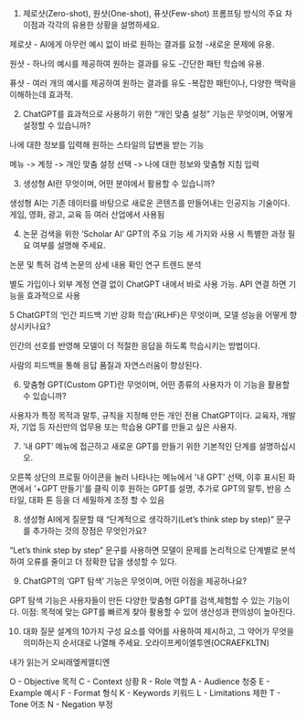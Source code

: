 1. 제로샷(Zero-shot), 원샷(One-shot), 퓨샷(Few-shot) 프롬프팅 방식의 주요 차이점과 각각의 유용한 상황을 설명하세요.
 
 제로샷 - AI에게 아무런 예시 없이 바로 원하는 결과를 요청
-새로운 문제에 유용.

 원샷 - 하나의 예시를 제공하여 원하는 결과를 유도
-간단한 패턴 학습에 유용.

 퓨샷 - 여러 개의 예시를 제공하여 원하는 결과를 유도
-복잡한 패턴이나, 다양한 맥락을 이해하는데 효과적.


2. ChatGPT를 효과적으로 사용하기 위한 “개인 맞춤 설정” 기능은 무엇이며, 어떻게 설정할 수 있습니까?

나에 대한 정보를 입력해 원하는 스타일의 답변을 받는 기능

메뉴 -> 계정 -> 개인 맞춤 설정 선택 -> 나에 대한 정보와 맞춤형 지침 입력


3. 생성형 AI란 무엇이며, 어떤 분야에서 활용할 수 있습니까?

생성형 AI는 기존 데이터를 바탕으로 새로운 콘텐츠를 만들어내는 인공지능 기술이다.
게임, 영화, 광고, 교육 등 여러 산업에서 사용됨


4. 논문 검색을 위한 ‘Scholar AI’ GPT의 주요 기능 세 가지와 사용 시 특별한 과정 필요 여부를 설명해 주세요.

논문 및 특허 검색
논문의 상세 내용 확인
연구 트렌드 분석

별도 가입이나 외부 계정 연결 없이 ChatGPT 내에서 바로 사용 가능.
API 연결 하면 기능을 효과적으로 사용


5 ChatGPT의 ‘인간 피드백 기반 강화 학습’(RLHF)은 무엇이며, 모델 성능을 어떻게 향상시키나요?

인간의 선호를 반영해 모델이 더 적절한 응답을 하도록 학습시키는 방법이다.

사람의 피드백을 통해 응답 품질과 자연스러움이 향상된다.


6. 맞춤형 GPT(Custom GPT)란 무엇이며, 어떤 종류의 사용자가 이 기능을 활용할 수 있습니까?

사용자가 특정 목적과 말투, 규칙을 지정해 만든 개인 전용 ChatGPT이다.
교육자, 개발자, 기업 등 자신만의 업무용 또는 학습용 GPT를 만들고 싶은 사용자.


7. ‘내 GPT’ 메뉴에 접근하고 새로운 GPT를 만들기 위한 기본적인 단계를 설명하십시오.

오른쪽 상단의 프로필 아이콘을 눌러 나타나는 메뉴에서 '내 GPT' 선택, 이후 표시된 화면에서 '+GPT 만들기'를 클릭
이후 원하는 GPT를 설명, 추가로 GPT의 말투, 반응 스타일, 대화 톤 등을 더 세밀하게 조정 할 수 있음


8. 생성형 AI에게 질문할 때 “단계적으로 생각하기(Let’s think step by step)” 문구를 추가하는 것의 장점은 무엇인가요?

“Let’s think step by step” 문구를 사용하면 모델이 문제를 논리적으로 단계별로 분석하여 오류를 줄이고 더 정확한 답을 생성할 수 있다.


9. ChatGPT의 ‘GPT 탐색’ 기능은 무엇이며, 어떤 이점을 제공하나요?

GPT 탐색 기능은 사용자들이 만든 다양한 맞춤형 GPT를 검색,체험할 수 있는 기능이다.
이점: 목적에 맞는 GPT를 빠르게 찾아 활용할 수 있어 생산성과 편의성이 높아진다.


10. 대화 질문 설계의 10가지 구성 요소를 약어를 사용하여 제시하고, 그 약어가 무엇을 의미하는지 순서대로 나열해 주세요.
오라이프케이엘투엔(OCRAEFKLTN)

내가 읽는거 오씨래엪케엘티엔

O - Objective 목적
C - Context 상황
R - Role 역할
A - Audience 청중
E - Example 예시
F - Format 형식
K - Keywords 키워드
L - Limitations 제한
T - Tone 어조
N - Negation 부정
